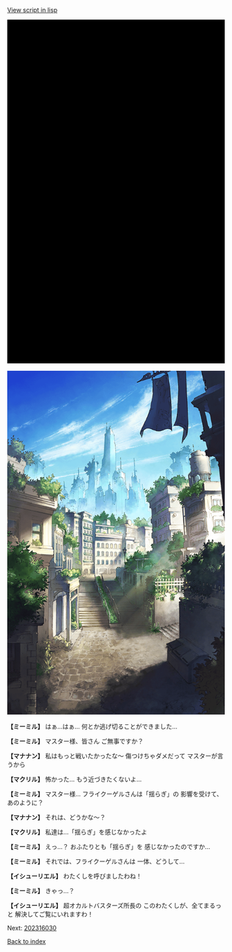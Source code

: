 [View script in lisp](../scripts/202316023.txt)

![bg_black.png](../images/backgrounds/bg_black.png)

![in_downtown.png](../images/backgrounds/in_downtown.png)

**【ミーミル】**
はぁ…はぁ…
何とか逃げ切ることができました…

**【ミーミル】**
マスター様、皆さん
ご無事ですか？

**【マナナン】**
私はもっと戦いたかったな～
傷つけちゃダメだって
マスターが言うから

**【マクリル】**
怖かった…
もう近づきたくないよ…

**【ミーミル】**
マスター様…
フライクーゲルさんは「揺らぎ」の
影響を受けて、あのように？

**【マナナン】**
それは、どうかな～？

**【マクリル】**
私達は…「揺らぎ」を感じなかったよ

**【ミーミル】**
えっ…？
おふたりとも「揺らぎ」を
感じなかったのですか…

**【ミーミル】**
それでは、フライクーゲルさんは
一体、どうして…

**【イシューリエル】**
わたくしを呼びましたわね！

**【ミーミル】**
きゃっ…？

**【イシューリエル】**
超オカルトバスターズ所長の
このわたくしが、全てまるっと
解決してご覧にいれますわ！


Next: [202316030](202316030.md)

[Back to index](index.md)
